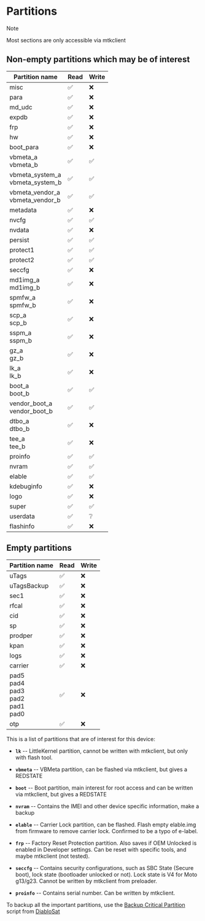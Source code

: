 # Partitions

>[!NOTE]
> Most sections are only accessible via mtkclient

## Non-empty partitions which may be of interest

| Partition name                                    | Read | Write |
|---------------------------------------------------|------|-------|
| misc                                              | ✅    | ❌     |
| para                                              | ✅    | ❌     |
| md_udc                                            | ✅    | ❌     |
| expdb                                             | ✅    | ❌     |
| frp                                               | ✅    | ❌     |
| hw                                                | ✅    | ❌     |
| boot_para                                         | ✅    | ❌     |
| vbmeta_a<br/>vbmeta_b                             | ✅    | ✅     |
| vbmeta_system_a<br/>vbmeta_system_b               | ✅    | ✅     |
| vbmeta_vendor_a<br/>vbmeta_vendor_b               | ✅    | ✅     |
| metadata                                          | ✅    | ❌     |
| nvcfg                                             | ✅    | ✅     |
| nvdata                                            | ✅    | ❌     |
| persist                                           | ✅    | ✅     |
| protect1                                          | ✅    | ✅     |
| protect2                                          | ✅    | ✅     |
| seccfg                                            | ✅    | ❌     |
| md1img_a<br/>md1img_b                             | ✅    | ❌     |
| spmfw_a<br/>spmfw_b                               | ✅    | ❌     |
| scp_a<br/>scp_b                                   | ✅    | ❌     |
| sspm_a<br/>sspm_b                                 | ✅    | ❌     |
| gz_a<br/>gz_b                                     | ✅    | ❌     |
| lk_a<br/>lk_b                                     | ✅    | ❌     |
| boot_a<br/>boot_b                                 | ✅    | ✅     |
| vendor_boot_a<br/>vendor_boot_b                   | ✅    | ✅     |
| dtbo_a<br/>dtbo_b                                 | ✅    | ❌     |
| tee_a<br/>tee_b                                   | ✅    | ❌     |
| proinfo                                           | ✅    | ✅     |
| nvram                                             | ✅    | ✅     |
| elable                                            | ✅    | ✅     |
| kdebuginfo                                        | ✅    | ❌     |
| logo                                              | ✅    | ❌     |
| super                                             | ✅    | ✅     |
| userdata                                          | ✅    | ❔     |
| flashinfo                                         | ✅    | ❌     |

## Empty partitions
| Partition name                                    | Read | Write |
|---------------------------------------------------|------|-------|
| uTags                                             | ✅    | ❌     |
| uTagsBackup                                       | ✅    | ❌     |
| sec1                                              | ✅    | ❌     |
| rfcal                                             | ✅    | ❌     |
| cid                                               | ✅    | ❌     |
| sp                                                | ✅    | ❌     |
| prodper                                           | ✅    | ❌     |
| kpan                                              | ✅    | ❌     |
| logs                                              | ✅    | ❌     |
| carrier                                           | ✅    | ❌     |
| pad5<br/>pad4<br/>pad3<br/>pad2<br/>pad1<br/>pad0 | ✅    | ❌     |
| otp                                               | ✅    | ❌     |




This is a list of partitions that are of interest for this device:

* **`lk`** -- LittleKernel partition, cannot be written with mtkclient, but only with flash tool.
* **`vbmeta`** -- VBMeta partition, can be flashed via mtkclient, but gives a REDSTATE
* **`boot`** -- Boot partition, main interest for root access and can be written via mtkclient, but gives a REDSTATE


* **`nvram`** -- Contains the IMEI and other device specific information, make a backup
* **`elable`** -- Carrier Lock partition, can be flashed. Flash empty elable.img from firmware to remove carrier lock. Confirmed to be a typo of e-label. 
* **`frp`** -- Factory Reset Protection partition. Also saves if OEM Unlocked is enabled in Developer settings. Can be reset with specific tools, and maybe mtkclient (not tested). 

* **`seccfg`** -- Contains security configurations, such as SBC State (Secure boot), lock state (bootloader unlocked or not). Lock state is V4 for Moto g13/g23. Cannot be written by mtkclient from preloader.
* **`proinfo`** -- Contains serial number. Can be written by mtkclient.

To backup all the important partitions, use the [Backup Critical Partition](https://github.com/moto-penangf/fuckyoumoto/blob/main/backup_critical_partitions.sh) script from [DiabloSat](https://github.com/moto-penangf/fuckyoumoto/)
